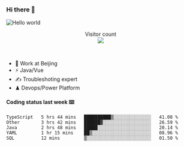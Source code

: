 ### Hi there 👋

<img src="https://raw.githubusercontent.com/sagar-viradiya/sagar-viradiya/master/resources/banner.png" alt="Hello world">
<p align="center"> 
  Visitor count<br/>
  <img src="https://profile-counter.glitch.me/youszoe/count.svg" />
</p>
<br/>

- 🍻 Work at Beijing 
- ⚡  Java/Vue
- ✍️  Troubleshoting expert
- ♟  Devops/Power Platform 

#### Coding status last week ⌨️

<!--START_SECTION:waka-->
```text
TypeScript   5 hrs 44 mins   ██████████▒░░░░░░░░░░░░░░   41.08 % 
Other        3 hrs 42 mins   ██████▓░░░░░░░░░░░░░░░░░░   26.59 % 
Java         2 hrs 48 mins   █████░░░░░░░░░░░░░░░░░░░░   20.14 % 
YAML         1 hr 15 mins    ██▒░░░░░░░░░░░░░░░░░░░░░░   08.96 % 
SQL          12 mins         ▒░░░░░░░░░░░░░░░░░░░░░░░░   01.50 % 
```
<!--END_SECTION:waka-->

<br/>
<center><img src="http://ghchart.rshah.org/409ba5/yousazoe" alt="" /></center>


